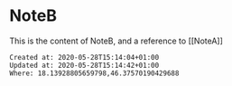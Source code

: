 # NoteB

This is the content of NoteB, and a reference to [[NoteA]]

    Created at: 2020-05-28T15:14:04+01:00
    Updated at: 2020-05-28T15:14:42+01:00
    Where: 18.13928805659798,46.37570190429688

